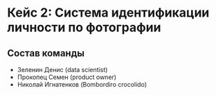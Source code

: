# Кейс 2: Система идентификации личности по фотографии
## Состав команды
 - Зеленин Денис (data scientist)
 - Прокопец Семен (product owner)
 - Николай Игнатенков (Bombordiro crocolido)